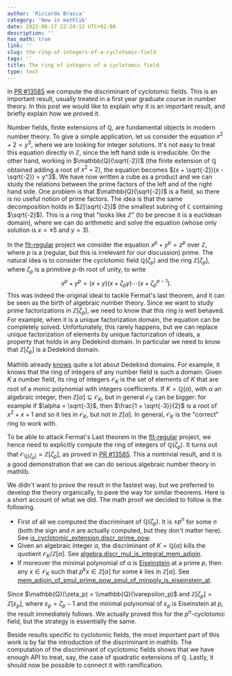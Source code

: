 ```yaml
---
author: 'Riccardo Brasca'
category: 'New in mathlib'
date: 2022-06-17 22:24:12 UTC+02:00
description: ''
has_math: true
link: ''
slug: the-ring-of-integers-of-a-cyclotomic-field
tags: ''
title: The ring of integers of a cyclotomic field
type: text
---
```

In [PR #13585](https://github.com/leanprover-community/mathlib/pull/13585) we compute the
discriminant of cyclotomic fields. This is an important result, usually treated in a first year
graduate course in number theory. In this post we would like to explain why it is an important
result, and briefly explain how we proved it.

<!-- TEASER_END -->

Number fields, finite extensions of $\mathbb{Q}$, are fundamental objects in modern number theory.
To give a simple application, let us consider the equation $x^2 + 2 = y^3$, where we are
looking for integer solutions. It's not easy to treat this equation directly in $\mathbb{Z}$, since
the left hand side is irreducible. On the other hand, working in $\mathbb{Q}(\sqrt{-2})$ (the finite extension
of $\mathbb{Q}$ obtained adding a root of $x^2 + 2$), the equation becomes $(x + \sqrt{-2})(x - \sqrt{-2}) = y^3$.
We have now written a cube as a product and we can study the relations between the prime factors
of the left and of the right hand side. One problem is that $\mathbb{Q}(\sqrt{-2})$ is a field, so there is no
useful notion of prime factors. The idea is that the same decomposition holds in $ℤ[\sqrt{-2}]$ (the
smallest subring of $\mathbb{C}$ containing $\sqrt{-2}$).  This is a ring that "looks like $\mathbb{Z}$" (to be precise
it is a euclidean domain), where we can do arithmetic and solve the equation (whose only solution
is $x = \pm 5$ and $y = 3$).

In the [flt-regular](https://github.com/leanprover-community/flt-regular) project we consider the equation
$x ^ p + y ^ p = z ^ p$ over $ℤ$, where $p$ is a (regular, but this is irrelevant for our discussion)
prime. The natural idea is to consider the cyclotomic field $\mathbb{Q}(\zeta_p)$ and the ring $\mathbb{Z}[\zeta_p]$,
where $\zeta_p$ is a primitive $p$-th root of unity, to write
$$x ^ p + y ^ p = (x + y)(x + \zeta_p y)\cdots(x + \zeta_p ^ {p - 1}).$$
This was indeed the original ideal to tackle Fermat's last theorem, and it can be seen as the birth of algebraic number
theory. Since we want to study prime factorizations in $\mathbb{Z}[\zeta_p]$, we need to know that this ring
is well behaved. For example, when it is a unique factorization domain, the equation can be completely solved.
Unfortunately, this rarely happens, but we can replace unique factorization of elements by unique factorization of
ideals, a property that holds in any Dedekind domain. In particular we need to know that $\mathbb{Z}[\zeta_p]$ is a
Dedekind domain.

Mathlib already [knows](https://leanprover-community.github.io/blog/posts/dedekind-domains-and-class-number-in-lean/)
quite a lot about Dedekind domains. For example, it knows that the ring of integers of any number
field is such a domain. Given $K$ a number field, its ring of integers $\mathcal{O}_K$ is the set of elements
of $K$ that are root of a monic polynomial with integers coefficients. If $K = \mathbb{Q}(\alpha)$, with $\alpha$ an
algebraic integer, then $\mathbb{Z}[\alpha] \subseteq \mathcal{O}_K$, but in general $\mathcal{O}_K$ can be bigger:
for example if $\alpha = \sqrt{-3}$, then $\frac{1 + \sqrt{-3}}{2}$ is a root of $x^2 + x + 1$ and so it lies in $\mathcal{O}_K$,
but not in $\mathbb{Z}[\alpha]$. In general, $\mathcal{O}_K$ is the "correct" ring to work with.

To be able to attack Fermat's Last theorem in the [flt-regular](https://github.com/leanprover-community/flt-regular)
project, we hence need to explicitly compute the ring of integers of $\mathbb{Q}(\zeta_p)$. It turns out that
$\mathcal{O}_{\mathbb{Q}(\zeta_p)} = \mathbb{Z}[\zeta_p]$, as proved in
[PR #13585](https://github.com/leanprover-community/mathlib/pull/13585). This a nontrivial
result, and it is a good demonstration that we can do serious algebraic number theory in mathlib.

We didn't want to prove the result in the fastest way, but we preferred to develop the theory organically,
to pave the way for similar theorems. Here is a short account of what we did. The math proof we decided to
follow is the following.

* First of all we computed the discriminant of $\mathbb{Q}(\zeta_p)$. It is $\pm p ^ n$ for some $n$ (both the sign and $n$
  are actually computed, but they don't matter here). See [is_cyclotomic_extension.discr_prime_pow](https://leanprover-community.github.io/mathlib_docs/number_theory/cyclotomic/discriminant.html#is_cyclotomic_extension.discr_prime_pow).
* Given an algebraic integer $\alpha$, the discriminant of $K = \mathbb{Q}(\alpha)$ kills the quotient
  $\mathcal{O}_K / \mathbb{Z}[\alpha]$. See [algebra.discr_mul_is_integral_mem_adjoin](https://leanprover-community.github.io/mathlib_docs/ring_theory/discriminant.html#algebra.discr_mul_is_integral_mem_adjoin).
* If moreover the minimal polynomial of $\alpha$ is [Eiseinstein](https://leanprover-community.github.io/mathlib_docs/ring_theory/polynomial/eisenstein.html#polynomial.is_eisenstein_at) at a prime $p$, then any $x \in \mathcal{O}_K$ such that
  $p ^ k x \in \mathbb{Z}[\alpha]$ for some $k$ lies in $\mathbb{Z}[\alpha]$. See [mem_adjoin_of_smul_prime_pow_smul_of_minpoly_is_eiseinstein_at](https://leanprover-community.github.io/mathlib_docs/ring_theory/polynomial/eisenstein.html#mem_adjoin_of_smul_prime_pow_smul_of_minpoly_is_eiseinstein_at).

Since $\mathbb{Q}(\zeta_p) = \\mathbb{Q}(\varepsilon_p)$ and $\mathbb{Z}[\zeta_p] = \mathbb{Z}[\varepsilon_p]$,
where $\varepsilon_p = \zeta_p - 1$ and the minimal polynomial of $\varepsilon_p$ is
Eiseinstein at $p$, the result immediately follows. We actually proved this for the $p ^ n$-cyclotomic
field, but the strategy is essentially the same.

Beside results specific to cyclotomic fields, the most important part of this work is by far the
introduction of the discriminant in mathlib. The computation of the discriminant of cyclotomic fields
shows that we have enough API to treat, say, the case of quadratic extensions of $\mathbb{Q}$. Lastly, it should
now be possible to connect it with ramification.
